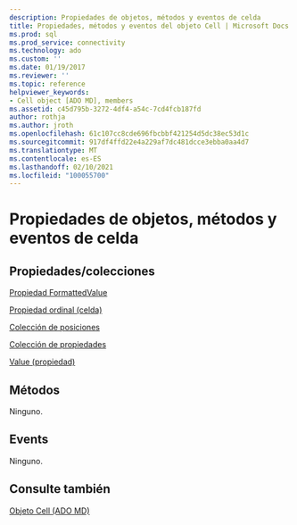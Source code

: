```yaml
---
description: Propiedades de objetos, métodos y eventos de celda
title: Propiedades, métodos y eventos del objeto Cell | Microsoft Docs
ms.prod: sql
ms.prod_service: connectivity
ms.technology: ado
ms.custom: ''
ms.date: 01/19/2017
ms.reviewer: ''
ms.topic: reference
helpviewer_keywords:
- Cell object [ADO MD], members
ms.assetid: c45d795b-3272-4df4-a54c-7cd4fcb187fd
author: rothja
ms.author: jroth
ms.openlocfilehash: 61c107cc8cde696fbcbbf421254d5dc38ec53d1c
ms.sourcegitcommit: 917df4ffd22e4a229af7dc481dcce3ebba0aa4d7
ms.translationtype: MT
ms.contentlocale: es-ES
ms.lasthandoff: 02/10/2021
ms.locfileid: "100055700"
---
```

# <a name="cell-object-properties-methods-and-events"></a>Propiedades de objetos, métodos y eventos de celda
## <a name="propertiescollections"></a>Propiedades/colecciones  
 [Propiedad FormattedValue](./formattedvalue-property-ado-md.md)  
  
 [Propiedad ordinal (celda)](./ordinal-property-ado-md-cell.md)  
  
 [Colección de posiciones](./positions-collection-ado-md.md)  
  
 [Colección de propiedades](../ado-api/properties-collection-ado.md)  
  
 [Value (propiedad)](./value-property-ado-md.md)  
  
## <a name="methods"></a>Métodos  
 Ninguno.  
  
## <a name="events"></a>Events  
 Ninguno.  
  
## <a name="see-also"></a>Consulte también  
 [Objeto Cell (ADO MD)](./cell-object-ado-md.md)